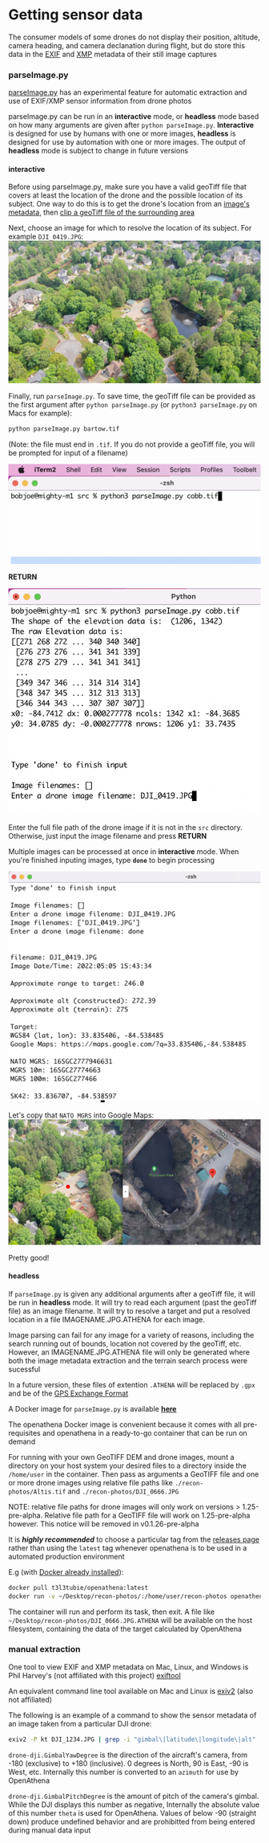 # Getting sensor data

The consumer models of some drones do not display their position, altitude, camera heading, and camera declanation during flight, but do store this data in the [EXIF](https://en.wikipedia.org/wiki/Exif) and [XMP](https://en.wikipedia.org/wiki/Extensible_Metadata_Platform) metadata of their still image captures

### parseImage.py

[parseImage.py](./src/parseImage.py) has an experimental feature for automatic extraction and use of EXIF/XMP sensor information from drone photos

parseImage.py can be run in an **interactive** mode, or **headless** mode based on how many arguments are given after `python parseImage.py`. **Interactive** is designed for use by humans with one or more images, **headless** is designed for use by automation with one or more images. The output of **headless** mode is subject to change in future versions

#### interactive

Before using parseImage.py, make sure you have a valid geoTiff file that covers at least the location of the drone and the possible location of its subject. One way to do this is to get the drone's location from an [image's metadata](drone_sensor_data_blurb.md#manual-extraction), then [clip a geoTiff file of the surrounding area](./EIO_fetch_geotiff_example.md)

Next, choose an image for which to resolve the location of its subject. For example `DJI_0419.JPG`:
![image of Thompson Park, GA with small shed and concrete area centered](./assets/DJI_0419_L.jpeg)

Finally, run `parseImage.py`. To save time, the geoTiff file can be provided as the first argument after `python parseImage.py` (or `python3 parseImage.py` on Macs for example):
```bash
python parseImage.py bartow.tif
```
(Note: the file must end in `.tif`. If you do not provide a geoTiff file, you will be prompted for input of a filename)

 ![image of command line on MacOS, command python3 parseImage.py cobb.tif](./assets/parseImage_interactive_example.png)

**RETURN**

![image of command line on MacOS, command python3 parseImage.py cobb.tif, output and prompting user for drone image filename and DJI_0419.JPG entered](./assets/parseImage_interactive_example2.png)

Enter the full file path of the drone image if it is not in the `src` directory. Otherwise, just input the image filename and press **RETURN**

Multiple images can be processed at once in **interactive** mode. When you're finished inputing images, type **`done`** to begin processing

![image of the processed location in text in Thompson Park, GA](./assets/parseImage_interactive_example3.png)

Let's copy that `NATO MGRS` into Google Maps:
![zoomed image of thompson park drone photo, compared side by side with Google Maps of resolved location. The center point of the drone photo on the left is marked with a small red circle](./assets/pretty_good.jpg)

Pretty good!

#### headless

If `parseImage.py` is given any additional arguments after a geoTiff file, it will be run in **headless** mode. It will try to read each argument (past the geoTiff file) as an image filename. It will try to resolve a target and put a resolved location in a file IMAGENAME.JPG.ATHENA for each image.

Image parsing can fail for any image for a variety of reasons, including the search running out of bounds, location not covered by the geoTiff, etc. However, an IMAGENAME.JPG.ATHENA file will only be generated where both the image metadata extraction and the terrain search process were sucessful

In a future version, these files of extention `.ATHENA` will be replaced by `.gpx` and be of the [GPS Exchange Format](https://en.wikipedia.org/wiki/GPS_Exchange_Format)

A Docker image for `parseImage.py` is available [**here**](https://hub.docker.com/repository/docker/t3l3tubie/openathena/general)

The openathena Docker image is convenient because it comes with all pre-requisites and openathena in a ready-to-go container that can be run on demand

For running with your own GeoTIFF DEM and drone images, mount a directory on your host system your desired files to a directory inside the `/home/user` in the container. Then pass as arguments a GeoTIFF file and one or more drone images using relative file paths like `./recon-photos/Altis.tif` and `./recon-photos/DJI_0666.JPG`

NOTE: relative file paths for drone images will only work on versions > 1.25-pre-alpha. Relative file path for a GeoTIFF file will work on 1.25-pre-alpha however. This notice will be removed in v0.1.26-pre-alpha

It is _**highly recommended**_ to choose a particular tag from the [releases page](https://github.com/mkrupczak3/OpenAthena/releases) rather than using the `latest` tag whenever openathena is to be used in a automated production environment

E.g (with [Docker already installed](https://docs.docker.com/engine/install/)):
```bash
docker pull t3l3tubie/openathena:latest
docker run -v ~/Desktop/recon-photos/:/home/user/recon-photos openathena:latest ./recon-photos/Altis.tif ./recon-photos/DJI_0666.JPG
```

The container will run and perform its task, then exit. A file like `~/Desktop/recon-photos/DJI_0666.JPG.ATHENA` will be available on the host filesystem, containing the data of the target calculated by OpenAthena


### manual extraction

One tool to view EXIF and XMP metadata on Mac, Linux, and Windows is Phil Harvey's (not affiliated with this project) [exiftool](https://exiftool.org/)

An equivalent command line tool available on Mac and Linux is [exiv2](https://exiv2.org/) (also not affiliated)


The following is an example of a command to show the sensor metadata of an image taken from a particular DJI drone:
```bash
exiv2 -P kt DJI_1234.JPG | grep -i "gimbal\|latitude\|longitude\|alt"
```


`drone-dji.GimbalYawDegree` is the direction of the aircraft's camera, from -180 (exclusive) to +180 (inclusive). 0 degrees is North, 90 is East, -90 is West, etc. Internally this number is converted to an `azimuth` for use by OpenAthena


`drone-dji.GimbalPitchDegree` is the amount of pitch of the camera's gimbal. While the DJI displays this number as negative, Internally the absolute value of this number `theta` is used for OpenAthena. Values of below -90 (straight down) produce undefined behavior and are prohibitted from being entered during manual data input